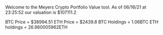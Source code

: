 Welcome to the Meyers Crypto Portfolio Value tool. 
As of 06/16/21 at 23:25:52 our valuation is $107111.2 

BTC Price = $38994.51
 ETH Price = $2439.8
BTC Holdings = 1.06BTC
 ETH holdings = 26.960005962ETH 
